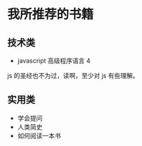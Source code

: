 # 我所推荐的书籍

## 技术类

- javascript 高级程序语言 4

js 的圣经也不为过，读啊，至少对 js 有些理解。

## 实用类

- 学会提问
- 人类简史
- 如何阅读一本书

